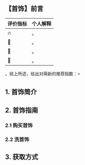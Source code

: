 ## 【首饰】前言

| 评价指标 | 个人解释 |
| :------- | :------- |
| 🔥       | 。       |
| 🍙      | 。       |
| 💎      | 。       |
| 💩      | 。       |

。综上所述，给出对萌新的推荐指数：⭐

## 1. 首饰简介


## 2. 首饰指南


### 2.1 购买首饰


### 2.2 洗首饰









## 3. 获取方式




